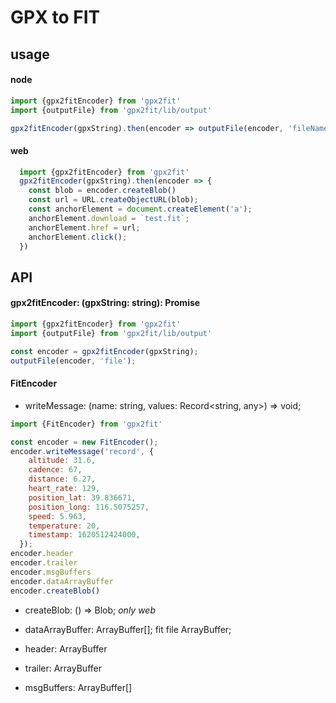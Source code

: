 # GPX to FIT

## usage

#### node
```javascript
import {gpx2fitEncoder} from 'gpx2fit'
import {outputFile} from 'gpx2fit/lib/output'

gpx2fitEncoder(gpxString).then(encoder => outputFile(encoder, 'fileName'));
```

#### web
```javascript
  import {gpx2fitEncoder} from 'gpx2fit'
  gpx2fitEncoder(gpxString).then(encoder => {
    const blob = encoder.createBlob()
    const url = URL.createObjectURL(blob);
    const anchorElement = document.createElement('a');
    anchorElement.download = `test.fit`;
    anchorElement.href = url;
    anchorElement.click();
  })
```


## API

#### gpx2fitEncoder: (gpxString: string): Promise<FitEncoder>
```javascript
import {gpx2fitEncoder} from 'gpx2fit'
import {outputFile} from 'gpx2fit/lib/output'

const encoder = gpx2fitEncoder(gpxString);
outputFile(encoder, 'file');
```

#### FitEncoder

* writeMessage: (name: string, values: Record<string, any>) => void;
```javascript
import {FitEncoder} from 'gpx2fit'

const encoder = new FitEncoder();
encoder.writeMessage('record', {
    altitude: 31.6,
    cadence: 67,
    distance: 6.27,
    heart_rate: 129,
    position_lat: 39.836671,
    position_long: 116.5075257,
    speed: 5.963,
    temperature: 20,
    timestamp: 1620512424000,
  });
encoder.header
encoder.trailer
encoder.msgBuffers
encoder.dataArrayBuffer
encoder.createBlob()
```
* createBlob: () => Blob; *only web*

* dataArrayBuffer: ArrayBuffer[];
fit file ArrayBuffer;

* header: ArrayBuffer
* trailer: ArrayBuffer
* msgBuffers: ArrayBuffer[]
